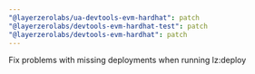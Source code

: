 ```yaml
---
"@layerzerolabs/ua-devtools-evm-hardhat": patch
"@layerzerolabs/devtools-evm-hardhat-test": patch
"@layerzerolabs/devtools-evm-hardhat": patch
---
```


Fix problems with missing deployments when running lz:deploy
